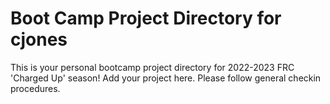 # Boot Camp Project Directory for cjones
This is your personal bootcamp project directory for 2022-2023 FRC 'Charged Up' season!  Add your project here.  Please follow general checkin procedures.
